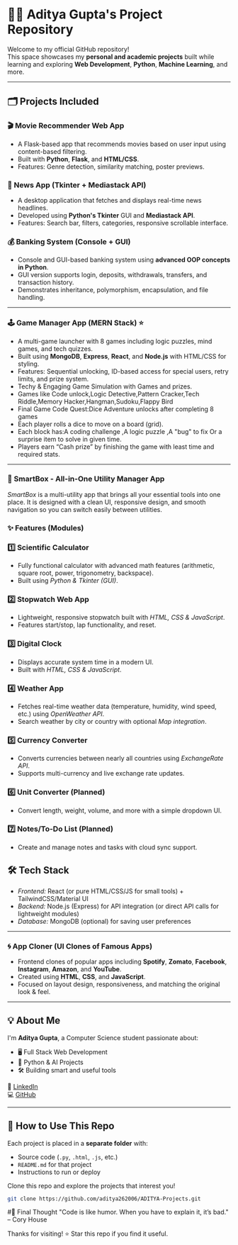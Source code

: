 # 👨‍💻 Aditya Gupta's Project Repository

Welcome to my official GitHub repository!  
This space showcases my **personal and academic projects** built while learning and exploring **Web Development**, **Python**, **Machine Learning**, and more.

---

## 🗂️ Projects Included

### 🎬 Movie Recommender Web App
- A Flask-based app that recommends movies based on user input using content-based filtering.
- Built with **Python**, **Flask**, and **HTML/CSS**.
- Features: Genre detection, similarity matching, poster previews.

### 📰 News App (Tkinter + Mediastack API)
- A desktop application that fetches and displays real-time news headlines.
- Developed using **Python's Tkinter** GUI and **Mediastack API**.
- Features: Search bar, filters, categories, responsive scrollable interface.

### 💰 Banking System (Console + GUI)
- Console and GUI-based banking system using **advanced OOP concepts in Python**.
- GUI version supports login, deposits, withdrawals, transfers, and transaction history.
- Demonstrates inheritance, polymorphism, encapsulation, and file handling.
---
### 🕹️ Game Manager App (MERN Stack) ⭐
- A multi-game launcher with 8 games including logic puzzles, mind games, and tech quizzes.
- Built using **MongoDB**, **Express**, **React**, and **Node.js** with HTML/CSS for styling.
- Features: Sequential unlocking, ID-based access for special users, retry limits, and prize system.
- Techy & Engaging Game Simulation with Games and prizes.
- Games like Code unlock,Logic Detective,Pattern Cracker,Tech Riddle,Memory Hacker,Hangman,Sudoku,Flappy Bird
- Final Game Code Quest:Dice Adventure unlocks after completing 8 games 
- Each player rolls a dice to move on a board (grid).
- Each block has:A coding challenge ,A logic puzzle ,A "bug" to fix Or a surprise item to solve in given time.
- Players earn “Cash prize” by finishing the game with least time and required stats.
---
### 🌟 SmartBox - All-in-One Utility Manager App  

*SmartBox* is a multi-utility app that brings all your essential tools into one place. It is designed with a clean UI, responsive design, and smooth navigation so you can switch easily between utilities.  
### ✨ Features (Modules)  

### 1️⃣ Scientific Calculator  
- Fully functional calculator with advanced math features (arithmetic, square root, power, trigonometry, backspace).  
- Built using *Python & Tkinter (GUI)*.  

### 2️⃣ Stopwatch Web App  
- Lightweight, responsive stopwatch built with *HTML, CSS & JavaScript*.  
- Features start/stop, lap functionality, and reset.  

### 3️⃣ Digital Clock  
- Displays accurate system time in a modern UI.  
- Built with *HTML, CSS & JavaScript*.  

### 4️⃣ Weather App  
- Fetches real-time weather data (temperature, humidity, wind speed, etc.) using *OpenWeather API*.  
- Search weather by city or country with optional *Map integration*.  

### 5️⃣ Currency Converter  
- Converts currencies between nearly all countries using *ExchangeRate API*.  
- Supports multi-currency and live exchange rate updates.  

### 6️⃣ Unit Converter (Planned)  
- Convert length, weight, volume, and more with a simple dropdown UI.  

### 7️⃣ Notes/To-Do List (Planned)  
- Create and manage notes and tasks with cloud sync support.  
## 🛠 Tech Stack  
- *Frontend:* React (or pure HTML/CSS/JS for small tools) + TailwindCSS/Material UI  
- *Backend:* Node.js (Express) for API integration (or direct API calls for lightweight modules)  
- *Database:* MongoDB (optional) for saving user preferences  

---

### 🌀 App Cloner (UI Clones of Famous Apps)
- Frontend clones of popular apps including **Spotify**, **Zomato**, **Facebook**, **Instagram**, **Amazon**, and **YouTube**.
- Created using **HTML**, **CSS**, and **JavaScript**.
- Focused on layout design, responsiveness, and matching the original look & feel.

---

## 💡 About Me

I'm **Aditya Gupta**, a Computer Science student passionate about:
- 🖥️ Full Stack Web Development
- 🤖 Python & AI Projects
- 🛠️ Building smart and useful tools

🔗 [LinkedIn](https://www.linkedin.com/in/aditya-gupta-a2685b312)  
💻 [GitHub](https://github.com/aditya262006)

---

## 📝 How to Use This Repo

Each project is placed in a **separate folder** with:
- Source code (`.py`, `.html`, `.js`, etc.)
- `README.md` for that project
- Instructions to run or deploy

Clone this repo and explore the projects that interest you!

```bash
git clone https://github.com/aditya262006/ADITYA-Projects.git
```
#🧠 Final Thought
"Code is like humor. When you have to explain it, it’s bad." – Cory House

Thanks for visiting! ⭐ Star this repo if you find it useful.
